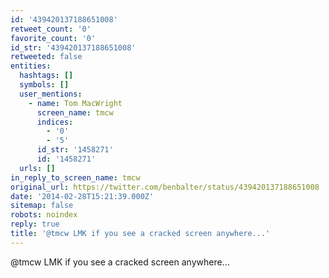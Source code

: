 ```yaml
---
id: '439420137188651008'
retweet_count: '0'
favorite_count: '0'
id_str: '439420137188651008'
retweeted: false
entities:
  hashtags: []
  symbols: []
  user_mentions:
    - name: Tom MacWright
      screen_name: tmcw
      indices:
        - '0'
        - '5'
      id_str: '1458271'
      id: '1458271'
  urls: []
in_reply_to_screen_name: tmcw
original_url: https://twitter.com/benbalter/status/439420137188651008
date: '2014-02-28T15:21:39.000Z'
sitemap: false
robots: noindex
reply: true
title: '@tmcw LMK if you see a cracked screen anywhere...'
---
```


@tmcw LMK if you see a cracked screen anywhere...
